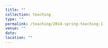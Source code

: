```yaml
---
title: ""
collection: teaching
type: ""
permalink: /teaching/2014-spring-teaching-1
venue: ""
date: 
location: ""
---
```

